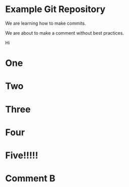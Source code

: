 # Example Git Repository

We are learning how to make commits.

We are about to make a comment without best practices.

Hi

# One
# Two
# Three
# Four
# Five!!!!!

# Comment B
